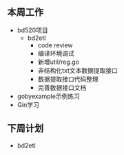 ## 本周工作
* bd520项目
    + bd2etl
        - code review
        - 编译环境调试
        - 新增util/reg.go
        - 非结构化txt文本数据提取接口
        - 数据提取接口代码整理
        - 完善数据接口文档
* gobyexample示例练习
* Gin学习
## 下周计划
+ bd2etl